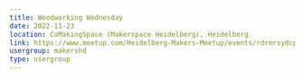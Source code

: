 ```yaml
---
title: Woodworking Wednesday
date: 2022-11-23
location: CoMakingSpace (Makerspace Heidelberg), Heidelberg
link: https://www.meetup.com/Heidelberg-Makers-Meetup/events/rdrmrsydcpbfc/
usergroup: makershd
type: usergroup
---
```

